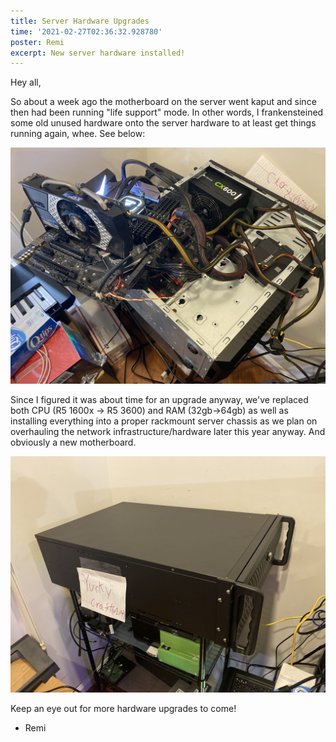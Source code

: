 ```yaml
---
title: Server Hardware Upgrades
time: '2021-02-27T02:36:32.928780'
poster: Remi
excerpt: New server hardware installed!
---
```


Hey all,

So about a week ago the motherboard on the server went kaput and since then had been running "life support" mode. In other words, I frankensteined some old unused hardware onto the server hardware to at least get things running again, whee. See below:  

![Before Upgrade](images/Server-Upgrade-2021-02-27.Before.jpg)

Since I figured it was about time for an upgrade anyway, we've replaced both CPU (R5 1600x -> R5 3600) and RAM (32gb->64gb) as well as installing everything into a proper rackmount server chassis as we plan on overhauling the network infrastructure/hardware later this year anyway. And obviously a new motherboard.

![After Upgarde - A new 4u rackmount chassis](images/Server-Upgrade-2021-02-27.After.jpg)

Keep an eye out for more hardware upgrades to come!

- Remi
